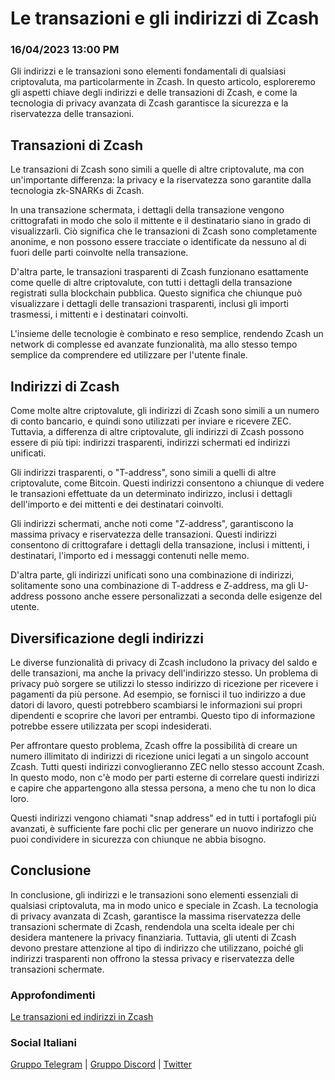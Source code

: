 # Le transazioni e gli indirizzi di Zcash

### 16/04/2023 13:00 PM

Gli indirizzi e le transazioni sono elementi fondamentali di qualsiasi criptovaluta, ma particolarmente in Zcash. In questo articolo, esploreremo gli aspetti chiave degli indirizzi e delle transazioni di Zcash, e come la tecnologia di privacy avanzata di Zcash garantisce la sicurezza e la riservatezza delle transazioni.

## Transazioni di Zcash

Le transazioni di Zcash sono simili a quelle di altre criptovalute, ma con un'importante differenza: la privacy e la riservatezza sono garantite dalla tecnologia zk-SNARKs di Zcash.

In una transazione schermata, i dettagli della transazione vengono crittografati in modo che solo il mittente e il destinatario siano in grado di visualizzarli. Ciò significa che le transazioni di Zcash sono completamente anonime, e non possono essere tracciate o identificate da nessuno al di fuori delle parti coinvolte nella transazione.

D'altra parte, le transazioni trasparenti di Zcash funzionano esattamente come quelle di altre criptovalute, con tutti i dettagli della transazione registrati sulla blockchain pubblica. Questo significa che chiunque può visualizzare i dettagli delle transazioni trasparenti, inclusi gli importi trasmessi, i mittenti e i destinatari coinvolti.

L'insieme delle tecnologie è combinato e reso semplice, rendendo Zcash un network di complesse ed avanzate funzionalità, ma allo stesso tempo semplice da comprendere ed utilizzare per l'utente finale.

## Indirizzi di Zcash

Come molte altre criptovalute, gli indirizzi di Zcash sono simili a un numero di conto bancario, e quindi sono utilizzati per inviare e ricevere ZEC. Tuttavia, a differenza di altre criptovalute, gli indirizzi di Zcash possono essere di più tipi: indirizzi trasparenti, indirizzi schermati ed indirizzi unificati.

Gli indirizzi trasparenti, o "T-address", sono simili a quelli di altre criptovalute, come Bitcoin. Questi indirizzi consentono a chiunque di vedere le transazioni effettuate da un determinato indirizzo, inclusi i dettagli dell'importo e dei mittenti e dei destinatari coinvolti.

Gli indirizzi schermati, anche noti come "Z-address", garantiscono la massima privacy e riservatezza delle transazioni. Questi indirizzi consentono di crittografare i dettagli della transazione, inclusi i mittenti, i destinatari, l'importo ed i messaggi contenuti nelle memo.

D'altra parte, gli indirizzi unificati sono una combinazione di indirizzi, solitamente sono una combinazione di T-address e Z-address, ma gli U-address possono anche essere personalizzati a seconda delle esigenze del utente.

## Diversificazione degli indirizzi

Le diverse funzionalità di privacy di Zcash includono la privacy del saldo e delle transazioni, ma anche la privacy dell'indirizzo stesso. Un problema di privacy può sorgere se utilizzi lo stesso indirizzo di ricezione per ricevere i pagamenti da più persone. Ad esempio, se fornisci il tuo indirizzo a due datori di lavoro, questi potrebbero scambiarsi le informazioni sui propri dipendenti e scoprire che lavori per entrambi. Questo tipo di informazione potrebbe essere utilizzata per scopi indesiderati.

Per affrontare questo problema, Zcash offre la possibilità di creare un numero illimitato di indirizzi di ricezione unici legati a un singolo account Zcash. Tutti questi indirizzi convoglieranno ZEC nello stesso account Zcash. In questo modo, non c'è modo per parti esterne di correlare questi indirizzi e capire che appartengono alla stessa persona, a meno che tu non lo dica loro.

Questi indirizzi vengono chiamati "snap address" ed in tutti i portafogli più avanzati, è sufficiente fare pochi clic per generare un nuovo indirizzo che puoi condividere in sicurezza con chiunque ne abbia bisogno.

## Conclusione

In conclusione, gli indirizzi e le transazioni sono elementi essenziali di qualsiasi criptovaluta, ma in modo unico e speciale in Zcash. La tecnologia di privacy avanzata di Zcash, garantisce la massima riservatezza delle transazioni schermate di Zcash, rendendola una scelta ideale per chi desidera mantenere la privacy finanziaria. Tuttavia, gli utenti di Zcash devono prestare attenzione al tipo di indirizzo che utilizzano, poiché gli indirizzi trasparenti non offrono la stessa privacy e riservatezza delle transazioni schermate.

### Approfondimenti

[Le transazioni ed indirizzi in Zcash](https://wiki.zechub.xyz/global/italiano/transazioni)

### Social Italiani

[Gruppo Telegram](https://t.me/zcashita) | [Gruppo Discord](https://discord.com/channels/978714252934258779/1091806217359347802) | [Twitter](https://twitter.com/InsideZcash)